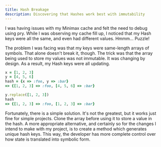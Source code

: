 ```yaml
---
title: Hash Breakage
description: Discovering that Hashes work best with immutability
---
```


I was having issues with my Minimax cache and felt the need to debug using pry. While I was observing my cache fill up, I noticed that my Hash keys were all the same, and even had different values. Hmmm... Puzzle!

The problem I was facing was that my keys were same-length arrays of symbols. That alone doesn't break it, though. The trick was that the array being used to store my values was not immutable. It was changing by design. As a result, my Hash keys were all updating.

```ruby
x = [1, 2, 3]
y = [4, 5, 6]
hash = {x => :foo, y => :bar}
=> {[1, 2, 3] => :foo, [4, 5, 6] => :bar}

y.replace([1, 2, 3])
hash
=> {[1, 2, 3] => :foo, [1, 2, 3] => :bar}
```

Fortunately, there is a simple solution. It's not the greatest, but it works just fine for simple projects. Clone the array before using it to store a value in the hash. A more appropriate alternative, and certainly so for the changes I intend to make with my project, is to create a method which generates unique hash keys. This way, the developer has more complete control over how state is translated into symbolic form.
